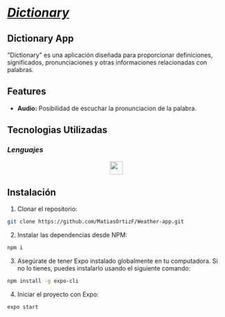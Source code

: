 # [_**Dictionary**_](https://github.com/MatiasOrtizF/dictionary-app "Live app")

## Dictionary App

"Dictionary" es una aplicación diseñada para proporcionar definiciones, significados, pronunciaciones y otras informaciones relacionadas con palabras.

## Features

- **Audio:** Posibilidad de escuchar la pronunciacion de la palabra.

## Tecnologias Utilizadas
### _Lenguajes_
<p align='center'>
    <img height="30"src="https://img.shields.io/badge/javascript-%23323330.svg?style=for-the-badge&logo=javascript&logoColor=%23F7DF1E">
</p>


## Instalación
1. Clonar el repositorio:
```sh
git clone https://github.com/MatiasOrtizF/Weather-app.git
```
2. Instalar las dependencias desde NPM:
```sh
npm i
```
3. Asegúrate de tener Expo instalado globalmente en tu computadora. Si no lo tienes, puedes instalarlo usando el siguiente comando:
```sh
npm install -g expo-cli
```
4. Iniciar el proyecto con Expo:
```sh
expo start
```
